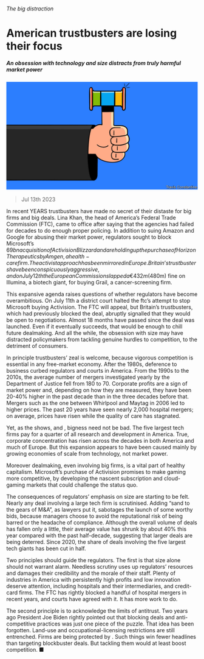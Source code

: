 ###### The big distraction

# American trustbusters are losing their focus 

##### An obsession with technology and size distracts from truly harmful market power 

![image](images/20230715_LDD004.jpg) 

> Jul 13th 2023 

In recent YEARS trustbusters have made no secret of their distaste for big firms and big deals. Lina Khan, the head of America’s Federal Trade Commission (FTC), came to office after saying that the agencies had failed for decades to do enough proper policing. In addition to suing Amazon and Google for abusing their market power, regulators sought to block Microsoft’s $69bn acquisition of Activision Blizzard and are holding up the purchase of Horizon Therapeutics by Amgen, a health-care firm. The activist approach has been mirrored in Europe. Britain’s trustbusters have been conspicuously aggressive, and on July 12th the European Commission slapped a €432m ($480m) fine on Illumina, a biotech giant, for buying Grail, a cancer-screening firm. 

This expansive agenda raises questions of whether regulators have become overambitious. On July 11th a district court halted the ftc’s attempt to stop Microsoft buying Activision. The FTC will appeal, but Britain’s trustbusters, which had previously blocked the deal, abruptly signalled that they would be open to negotiations. Almost 18 months have passed since the deal was launched. Even if it eventually succeeds, that would be enough to chill future dealmaking. And all the while, the obsession with size may have distracted policymakers from tackling genuine hurdles to competition, to the detriment of consumers. 

In principle trustbusters’ zeal is welcome, because vigorous competition is essential in any free-market economy. After the 1980s, deference to business curbed regulators and courts in America. From the 1990s to the 2010s, the average number of mergers investigated yearly by the Department of Justice fell from 180 to 70. Corporate profits are a sign of market power and, depending on how they are measured, they have been 20-40% higher in the past decade than in the three decades before that. Mergers such as the one between Whirlpool and Maytag in 2006 led to higher prices. The past 20 years have seen nearly 2,000 hospital mergers; on average, prices have risen while the quality of care has stagnated. 

Yet, as the  shows, and , bigness need not be bad. The five largest tech firms pay for a quarter of all research and development in America. True, corporate concentration has risen across the decades in both America and much of Europe. But this expansion appears to have been caused mainly by growing economies of scale from technology, not market power. 

Moreover dealmaking, even involving big firms, is a vital part of healthy capitalism. Microsoft’s purchase of Activision promises to make gaming more competitive, by developing the nascent subscription and cloud-gaming markets that could challenge the status quo. 

The consequences of regulators’ emphasis on size are starting to be felt. Nearly any deal involving a large tech firm is scrutinised. Adding “sand to the gears of M&amp;A”, as lawyers put it, sabotages the launch of some worthy bids, because managers choose to avoid the reputational risk of being barred or the headache of compliance. Although the overall volume of deals has fallen only a little, their average value has shrunk by about 40% this year compared with the past half-decade, suggesting that larger deals are being deterred. Since 2020, the share of deals involving the five largest tech giants has been cut in half. 


Two principles should guide the regulators. The first is that size alone should not warrant alarm. Needless scrutiny uses up regulators’ resources and damages their credibility and the morale of their staff. Plenty of industries in America with persistently high profits and low innovation deserve attention, including hospitals and their intermediaries, and credit-card firms. The FTC has rightly blocked a handful of hospital mergers in recent years, and courts have agreed with it. It has more work to do.

The second principle is to acknowledge the limits of antitrust. Two years ago President Joe Biden rightly pointed out that blocking deals and anti-competitive practices was just one piece of the puzzle. That idea has been forgotten. Land-use and occupational-licensing restrictions are still entrenched. Firms are being protected by . Such things win fewer headlines than targeting blockbuster deals. But tackling them would at least boost competition. ■

